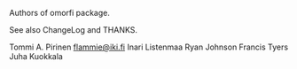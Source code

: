 Authors of omorfi package.

See also ChangeLog and THANKS.

Tommi A. Pirinen <flammie@iki.fi>
Inari Listenmaa
Ryan Johnson
Francis Tyers
Juha Kuokkala

